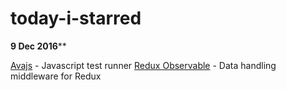 # today-i-starred

**9 Dec 2016****

[Avajs](https://github.com/avajs/ava) - Javascript test runner
[Redux Observable](https://github.com/redux-observable/redux-observable) - Data handling middleware for Redux 
